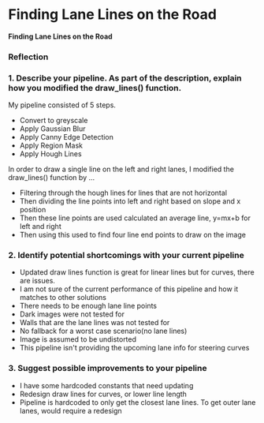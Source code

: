 # **Finding Lane Lines on the Road** 

**Finding Lane Lines on the Road**

### Reflection

### 1. Describe your pipeline. As part of the description, explain how you modified the draw_lines() function.

My pipeline consisted of 5 steps. 
- Convert to greyscale
- Apply Gaussian Blur
- Apply Canny Edge Detection
- Apply Region Mask
- Apply Hough Lines

In order to draw a single line on the left and right lanes, I modified the draw_lines() function by ...

- Filtering through the hough lines for lines that are not horizontal
- Then dividing the line points into left and right based on slope and x position
- Then these line points are used calculated an average line, y=mx+b for left and right
- Then using this used to find four line end points to draw on the image


### 2. Identify potential shortcomings with your current pipeline

- Updated draw lines function is great for linear lines but for curves, there are issues.
- I am not sure of the current performance of this pipeline and how it matches to other solutions
- There needs to be enough lane line points
- Dark images were not tested for
- Walls that are the lane lines was not tested for
- No fallback for a worst case scenario(no lane lines)
- Image is assumed to be undistorted
- This pipeline isn't providing the upcoming lane info for steering curves

### 3. Suggest possible improvements to your pipeline

- I have some hardcoded constants that need updating
- Redesign draw lines for curves, or lower line length
- Pipeline is hardcoded to only get the closest lane lines. To get outer lane lanes, would require a redesign
